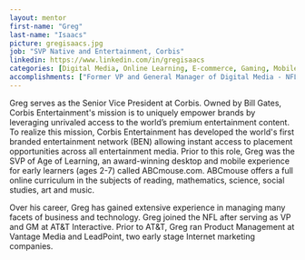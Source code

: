 ```yaml
---
layout: mentor
first-name: "Greg"
last-name: "Isaacs"
picture: gregisaacs.jpg
job: "SVP Native and Entertainment, Corbis"
linkedin: https://www.linkedin.com/in/gregisaacs
categories: [Digital Media, Online Learning, E-commerce, Gaming, Mobile Development, Customer Acquisition, Strategic Partnerships]
accomplishments: ["Former VP and General Manager of Digital Media - NFL","Former VP and General Manager of Digital Media - AT&T Interactive","Expert in Digital Media"]
---
```

Greg serves as the Senior Vice President at Corbis. Owned by Bill Gates, Corbis Entertainment's mission is to uniquely empower brands by leveraging unrivaled access to the world’s premium entertainment content. To realize this mission, Corbis Entertainment has developed the world's first branded entertainment network (BEN) allowing instant access to placement opportunities across all entertainment media. Prior to this role, Greg was the SVP of Age of Learning, an award-winning desktop and mobile experience for early learners (ages 2-7) called ABCmouse.com. ABCmouse offers a full online curriculum in the subjects of reading, mathematics, science, social studies, art and music.

Over his career, Greg has gained extensive experience in managing many facets of business and technology. Greg joined the NFL after serving as VP and GM at AT&T Interactive. Prior to AT&T, Greg ran Product Management at Vantage Media and LeadPoint, two early stage Internet marketing companies.
